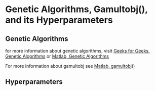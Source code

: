 # Genetic Algorithms, Gamultobj(), and its Hyperparameters
## Genetic Algorithms

for more information about genetic algorithms, visit [Geeks for Geeks, Genetic Algorithms](https://www.geeksforgeeks.org/genetic-algorithms/) or [Matlab, Genetic Algorithms](https://www.mathworks.com/help/gads/what-is-the-genetic-algorithm.html)

For more information about gamultobj see [Matlab, gamultobj()](https://www.mathworks.com/help/gads/gamultiobj.html)
## Hyperparameters

